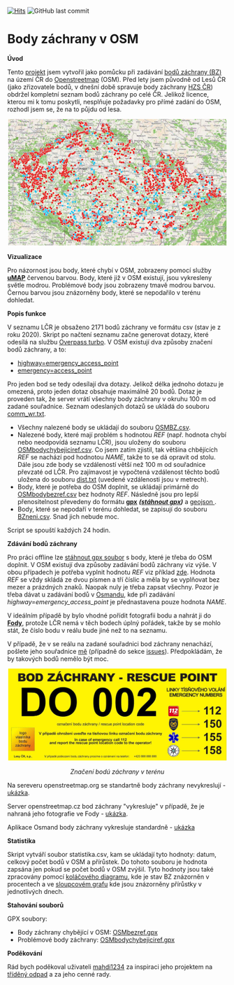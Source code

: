  <head>
  <link rel="shortcut icon" type="image/x-icon" href="favicon.ico">
 </head>
 
  <link rel="shortcut icon" type="image/x-icon" href="favicon.ico">
 
[![Hits](https://hits.seeyoufarm.com/api/count/incr/badge.svg?url=https%3A%2F%2Fgithub.com%2FRichMar%2FBZ&count_bg=%2379C83D&title_bg=%23555555&icon=riseup.svg&icon_color=%23E7E7E7&title=zobrazen%C3%AD+%28dnes+%2F+celkem%29&edge_flat=false)](https://hits.seeyoufarm.com)
![GitHub last commit](https://img.shields.io/github/last-commit/RichMar/BZ?style=plastic)
# Body záchrany v OSM
**Úvod**

Tento [projekt](https://github.com/RichMar/BZ) jsem vytvořil jako pomůcku při zadávání [bodů záchrany (BZ)](https://cs.wikipedia.org/wiki/Bod_z%C3%A1chrany) na území ČR do [Openstreetmap](https://www.openstreetmap.org/#map=8/49.368/15.087) (OSM).
Před lety jsem původně od Lesů ČR (jako zřizovatele bodů, v dnešní době spravuje body záchrany [HZS ČR](https://www.hzscr.cz/clanek/body-zachrany-na-uzemi-cr.aspx)) obdržel kompletní seznam bodů záchrany po celé ČR.
Jelikož licence, kterou mi k tomu poskytli, nesplňuje požadavky pro přímé zadání do OSM, rozhodl jsem se, že na to půjdu od lesa.

<p align="center">
  <a href="https://umap.openstreetmap.fr/cs-cz/map/body-zachrany_554926#8/49.491/15.158/" title="include.title"><img alt="Uptime Robot status" src="obr/uMappr.jpg" width="500px"></a>
</p>

**Vizualizace**

Pro názornost jsou body, které chybí v OSM, zobrazeny pomocí služby **[uMAP](https://umap.openstreetmap.fr/cs-cz/map/body-zachrany_554926#8/49.434/14.746)**  červenou barvou. Body, které již v OSM existují, jsou vykresleny světle modrou. Problémové body jsou zobrazeny tmavě modrou barvou. Černou barvou jsou znázorněny body, které se nepodařilo v terénu dohledat.

**Popis funkce**

V seznamu LČR je obsaženo 2171 bodů záchrany ve formátu csv (stav je z roku 2020). Skript po načtení seznamu začne generovat dotazy, které odesílá na službu [Overpass turbo](https://overpass-turbo.eu). V OSM existují dva způsoby značení bodů záchrany, a to:
- [highway=emergency_access_point](https://wiki.openstreetmap.org/wiki/Cs:Tag:highway%3Demergency_access_point)
- [emergency=access_point](https://wiki.openstreetmap.org/wiki/Cs:Tag:emergency%3Daccess_point)
 
Pro jeden bod se tedy odesílají dva dotazy. Jelikož délka jednoho dotazu je omezená, proto jeden dotaz obsahuje maximálně 20 bodů. Dotaz je proveden tak, že server vrátí všechny body záchrany v okruhu 100 m od zadané souřadnice. Seznam odeslaných dotazů se ukládá do souboru [comm_wr.txt](comm_wr.txt).
- Všechny nalezené body se ukládají do souboru [OSMBZ.csv](OSMBZ.csv).
- Nalezené body, které mají problém s hodnotou *REF* (např. hodnota chybí nebo neodpovídá seznamu LČR), jsou uloženy do souboru [OSMbodychybejiciref.csv](OSMbodychybejiciref.csv). Co jsem zatím zjistil, tak většina chbějících *REF* se nachází pod hodnotou *NAME*, takže to se dá opravit od stolu. Dále jsou zde body se vzdáleností větší než 100 m od souřadnice převzaté od LČR. Pro zajímavost je vypočtená vzdálenost těchto bodů uložena do souboru [dist.txt](dist.txt) (uvedené vzdálenosti jsou v metrech).
- Body, které je potřeba do OSM doplnit, se ukládají primárně do [OSMbodybezref.csv](OSMbodybezref.csv) bez hodnoty *REF*. Následně jsou pro lepší přenositelnost převedeny do formátu **[gpx](OSMbodybezref.gpx)** ***([stáhnout gpx](https://git-link.vercel.app/api/download?url=https%3A%2F%2Fgithub.com%2FRichMar%2FBZ%2Fblob%2F0368fa9a0a769373ffd126d98a59e0269fdc14f1%2FOSMbodybezref.gpx))*** a [geojson ](OSMbodybezref.geojson).
- Body, které se nepodaří v terénu dohledat, se zapisují do souboru [BZneni.csv](BZneni.csv). Snad jich nebude moc. 

Script se spouští každých 24 hodin.

**Zdávání bodů záchrany**

Pro práci offline lze [stáhnout gpx soubor](https://git-link.vercel.app/api/download?url=https%3A%2F%2Fgithub.com%2FRichMar%2FBZ%2Fblob%2F0368fa9a0a769373ffd126d98a59e0269fdc14f1%2FOSMbodybezref.gpx) s body, které je třeba do OSM doplnit. V OSM existují dva způsoby zadávání bodů záchrany viz výše. V obou případech je potřeba vyplnit hodnotu *REF* viz příklad [zde](https://wiki.openstreetmap.org/wiki/Cs:Tag:highway%3Demergency_access_point). Hodnota *REF* se vždy skládá ze dvou písmen a tří číslic a měla by se vyplňovat bez mezer a prázdných znaků. Naopak nuly je třeba zapsat všechny.
Pozor je třeba dávat u zadávání bodů v [Osmandu](https://osmand.cz), kde při zadávání *highway=emergency_access_point* je přednastavena pouze hodnota *NAME*.

V ideálním případě by bylo vhodné pořídit fotografii bodu a nahrát ji do **[Fody](https://openstreetmap.cz/fody)**, protože LČR nemá v těch bodech úplný pořádek, takže by se mohlo stát, že číslo bodu v reálu bude jiné než to na seznamu.

V případě, že v se reálu na zadané souřadnici bod záchrany nenachází, pošlete jeho souřadnice [mě](https://www.openstreetmap.org/user/Spratek) (případně do sekce [issues](https://github.com/RichMar/BZ/issues)). Předpokládám, že by takových bodů nemělo být moc.

<p align="center">
<a href="https://www.hzscr.cz/clanek/body-zachrany-na-uzemi-cr.aspx"><img src="obr/VZOR_s.jpg" alt="Logo" title="Značení bodu záchrany LČR" width="500px"></a>
</p>
<p align="center">
    <em>Značení bodú záchrany v terénu</em>
</p>

Na sereveru openstreetmap.org se standartně body záchrany nevykreslují - [ukázka](https://www.openstreetmap.org/node/10741601102).

Server openstreetmap.cz bod záchrany "vykresluje" v případě, že je nahraná jeho fotografie ve Fody - [ukázka](https://openstreetmap.cz/#map=19/49.70533/16.58033&layers=dG).

Aplikace Osmand body záchrany vykresluje standardně - [ukázka](obr/osmand-bz.jpg)

**Statistika**

Skript vytváří soubor statistika.csv, kam se ukládají tyto hodnoty: datum, celkový počet bodů v OSM a přírůstek. Do tohoto souboru je hodnota zapsána jen pokud se počet bodů v OSM zvýšil.  Tyto hodnoty jsou také zpracovány pomocí [koláčového diagramu](https://github.com/RichMar/BZ/wiki), kde je stav BZ znázorněn v procentech a ve [sloupcovém grafu](https://github.com/RichMar/BZ/wiki/Prirustky-bodu-zachrany-do-OSM) kde jsou znázorněny přírůstky v jednotlivých dnech.


**Stahování souborů**

GPX soubory:

 - Body záchrany chybějící v OSM: [OSMbezref.gpx](https://git-link.vercel.app/api/download?url=https%3A%2F%2Fgithub.com%2FRichMar%2FBZ%2Fblob%2F0368fa9a0a769373ffd126d98a59e0269fdc14f1%2FOSMbodybezref.gpx)
 - Problémové body záchrany: [OSMbodychybejiciref.gpx](https://git-link.vercel.app/api/download?url=https%3A%2F%2Fgithub.com%2FRichMar%2FBZ%2Fblob%2Fmain%2FOSMbodychybejiciref.gpx)

**Poděkování**

Rád bych poděkoval uživateli [mahdi1234](https://www.openstreetmap.org/user/mahdi1234) za inspiraci jeho projektem na [tříděný odpad](https://umap.openstreetmap.fr/en/map/odpad_bez_urceni_cr_553696#8/49.398/15.955) a za jeho cenné rady.
